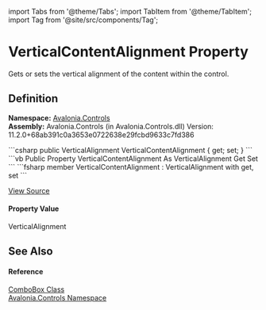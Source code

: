 import Tabs from '@theme/Tabs'; 
import TabItem from '@theme/TabItem'; 
import Tag from '@site/src/components/Tag'; 

# VerticalContentAlignment Property


Gets or sets the vertical alignment of the content within the control.



## Definition
**Namespace:** <a href="N_Avalonia_Controls">Avalonia.Controls</a>  
**Assembly:** Avalonia.Controls (in Avalonia.Controls.dll) Version: 11.2.0+68ab391c0a3653e0722638e29fcbd9633c7fd386

<Tabs groupId="api-code-preview">
<TabItem value="csharp" label="C#">
```csharp
public VerticalAlignment VerticalContentAlignment { get; set; }
```
</TabItem>
<TabItem value="vb" label="VB">
```vb
Public Property VerticalContentAlignment As VerticalAlignment
	Get
	Set
```
</TabItem>
<TabItem value="fsharp" label="F#">
```fsharp
member VerticalContentAlignment : VerticalAlignment with get, set
```
</TabItem>
</Tabs>



<a href="https://github.com/AvaloniaUI/Avalonia/tree/master/srcAvalonia.Controls/ComboBox.cs#L177" title="View the source code">View Source</a>



#### Property Value
VerticalAlignment

## See Also


#### Reference
<a href="T_Avalonia_Controls_ComboBox">ComboBox Class</a>  
<a href="N_Avalonia_Controls">Avalonia.Controls Namespace</a>  

